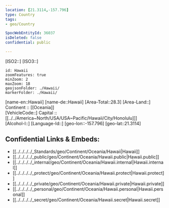 ```yaml
---
location: [21.3114,-157.796] 
type: Country
tags:
- geo/Country

SpocWebEntityId: 36037
isDeleted: false
confidential: public

---
```

[ISO2::] 
[ISO3::] 

```leaflet
id: Hawaii
zoomFeatures: true 
minZoom: 2 
maxZoom: 18
geojsonFolder: ./Hawaii/
markerFolder: ./Hawaii/
```

[name-en::Hawaii] 
[name-de::Hawaii] 
[Area-Total::28.3] 
[Area-Land::] 
Continent :: [[Oceania]]  
[VehicleCode::] 
Capital ::[[../../America~North/USA/USA~Pacific/Hawaii/City/Honolulu]]]  
[Alcohol-l::] 
[Language-Id::] 
[geo-lon::-157.796] 
[geo-lat::21.3114] 



## Confidential Links & Embeds: 
- [[../../../../_Standards/geo/Continent/Oceania/Hawaii|Hawaii]] 
- [[../../../../_public/geo/Continent/Oceania/Hawaii.public|Hawaii.public]] 
- [[../../../../_internal/geo/Continent/Oceania/Hawaii.internal|Hawaii.internal]] 
- [[../../../../_protect/geo/Continent/Oceania/Hawaii.protect|Hawaii.protect]] 
- [[../../../../_private/geo/Continent/Oceania/Hawaii.private|Hawaii.private]] 
- [[../../../../_personal/geo/Continent/Oceania/Hawaii.personal|Hawaii.personal]] 
- [[../../../../_secret/geo/Continent/Oceania/Hawaii.secret|Hawaii.secret]] 
